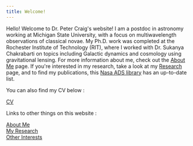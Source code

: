 ```yaml
---
title: Welcome!
---
```



Hello! Welcome to Dr. Peter Craig's website! I am a postdoc in astronomy working at Michigan State University, with a focus on multiwavelength observations of classical novae. My Ph.D. work was completed at the Rochester Institute of Technology (RIT), where I worked with Dr. Sukanya Chakrabarti on topics including Galactic dynamics and cosmology using gravitational lensing. For more information about me, check out the [About Me](/About) page. If you're interested in my research, take a look at my [Research](/Research) page, and to find my publications, this [Nasa ADS library](https://ui.adsabs.harvard.edu/user/libraries/i8l8Zhc2SvqcowvBBFq67g) has an up-to-date list.

You can also find my CV below :

[CV](cv.pdf)

Links to other things on this website :

[About Me](/About)  
[My Research](/Research)  
[Other Interests](/Other)  
